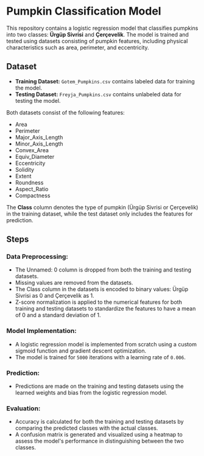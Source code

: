 # Pumpkin Classification Model

This repository contains a logistic regression model that classifies pumpkins into two classes: **Ürgüp Sivrisi** and **Çerçevelik**. The model is trained and tested using datasets consisting of pumpkin features, including physical characteristics such as area, perimeter, and eccentricity.

## Dataset
* **Training Dataset:** `Gotem_Pumpkins.csv` contains labeled data for training the model.
* **Testing Dataset:** `Freyja_Pumpkins.csv` contains unlabeled data for testing the model.

Both datasets consist of the following features:

* Area
* Perimeter
* Major_Axis_Length
* Minor_Axis_Length
* Convex_Area
* Equiv_Diameter
* Eccentricity
* Solidity
* Extent
* Roundness
* Aspect_Ratio
* Compactness

The **Class** column denotes the type of pumpkin (Ürgüp Sivrisi or Çerçevelik) in the training dataset, while the test dataset only includes the features for prediction.

## Steps

### Data Preprocessing:
* The Unnamed: 0 column is dropped from both the training and testing datasets.
* Missing values are removed from the datasets.
* The Class column in the datasets is encoded to binary values: Ürgüp Sivrisi as 0 and Çerçevelik as 1.
* Z-score normalization is applied to the numerical features for both training and testing datasets to standardize the features to have a mean of 0 and a standard deviation of 1.

### Model Implementation:
* A logistic regression model is implemented from scratch using a custom sigmoid function and gradient descent optimization.
* The model is trained for `5000` iterations with a learning rate of `0.006`.

### Prediction:
* Predictions are made on the training and testing datasets using the learned weights and bias from the logistic regression model.

### Evaluation:
* Accuracy is calculated for both the training and testing datasets by comparing the predicted classes with the actual classes.
* A confusion matrix is generated and visualized using a heatmap to assess the model's performance in distinguishing between the two classes.
